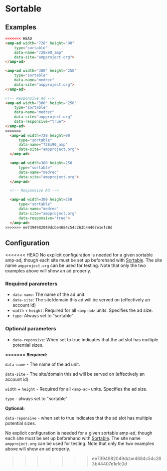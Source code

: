 <!---
Copyright 2016 The AMP HTML Authors. All Rights Reserved.

Licensed under the Apache License, Version 2.0 (the "License");
you may not use this file except in compliance with the License.
You may obtain a copy of the License at

      http://www.apache.org/licenses/LICENSE-2.0

Unless required by applicable law or agreed to in writing, software
distributed under the License is distributed on an "AS-IS" BASIS,
WITHOUT WARRANTIES OR CONDITIONS OF ANY KIND, either express or implied.
See the License for the specific language governing permissions and
limitations under the License.
-->

# Sortable

## Examples

```html
<<<<<<< HEAD
<amp-ad width="728" height="90"
    type="sortable"
    data-name="728x90_amp"
    data-site="ampproject.org">
</amp-ad>

<amp-ad width="300" height="250"
    type="sortable"
    data-name="medrec"
    data-site="ampproject.org">
</amp-ad>

<!-- Responsive Ad -->
<amp-ad width="300" height="250"
    type="sortable"
    data-name="medrec"
    data-site="ampproject.org"
    data-responsive="true">
</amp-ad>
=======
  <amp-ad width=728 height=90
      type="sortable"
      data-name="728x90_amp"
      data-site="ampproject.org">
  </amp-ad>

  <amp-ad width=300 height=250
      type="sortable"
      data-name="medrec"
      data-site="ampproject.org">
  </amp-ad>

  <!-- Responsive Ad -->

  <amp-ad width=300 height=250
      type="sortable"
      data-name="medrec"
      data-site="ampproject.org"
      data-responsive="true">
  </amp-ad>
>>>>>>> ee7394982049dcbe4684c54c263b44407e1efc0d
```

## Configuration

<<<<<<< HEAD
No explicit configuration is needed for a given sortable amp-ad, though each site must be set up beforehand with [Sortable](http://sortable.com). The site name `ampproject.org` can be used for testing. Note that only the two examples above will show an ad properly.

### Required parameters

* `data-name`: The name of the ad unit.
* `data-site`: The site/domain this ad will be served on (effectively an account id)
* `width` + `height`: Required for all `<amp-ad>` units. Specifies the ad size.
* `type`: Always set to "sortable"

### Optional parameters

* `data-reponsive`: When set to true indicates that the ad slot has multiple potential sizes.
 


=======
__Required:__

`data-name` - The name of the ad unit.

`data-site` - The site/domain this ad will be served on (effectively an account id)

`width` + `height` - Required for all `<amp-ad>` units. Specifies the ad size.

`type` - always set to "sortable"

__Optional:__

`data-reponsive` - when set to true indicates that the ad slot has multiple potential sizes.
 

No explicit configuration is needed for a given sortable amp-ad, though each site must be set up beforehand with [Sortable](http://sortable.com). The site name `ampproject.org` can be used for testing. Note that only the two examples above will show an ad properly.
>>>>>>> ee7394982049dcbe4684c54c263b44407e1efc0d
